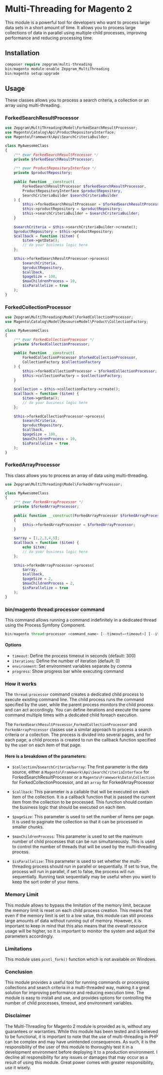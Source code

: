 # Multi-Threading for Magento 2

This module is a powerful tool for developers who want to process large data sets in
a short amount of time. It allows you to process large collections of data in parallel
using multiple child processes, improving performance and reducing processing time.

## Installation
```php
composer require zepgram/multi-threading
bin/magento module:enable Zepgram_MultiThreading
bin/magento setup:upgrade
```

## Usage

These classes allows you to process a search criteria, a collection or an array using multi-threading.

### ForkedSearchResultProcessor

```php
use Zepgram\MultiThreading\Model\ForkedSearchResultProcessor;
use Magento\Catalog\Api\ProductRepositoryInterface;
use Magento\Framework\Api\SearchCriteriaBuilder;

class MyAwesomeClass
{
    /** @var ForkedSearchResultProcessor */
    private $forkedSearchResultProcessor;
    
    /** @var ProductRepositoryInterface */
    private $productRepository;
    
    public function __construct(
        ForkedSearchResultProcessor $forkedSearchResultProcessor,
        ProductRepositoryInterface $productRepository,
        SearchCriteriaBuilder $searchCriteriaBuilder 
    ) {
        $this->forkedSearchResultProcessor = $forkedSearchResultProcessor;
        $this->productRepository = $productRepository;
        $this->searchCriteriaBuilder = $searchCriteriaBuilder;
    }
    
    $searchCriteria = $this->searchCriteriaBuilder->create();
    $productRepository = $this->productRepository;
    $callback = function ($item) {
        $item->getData();
        // do your business logic here
    };
    
    $this->forkedSearchResultProcessor->process(
        $searchCriteria,
        $productRepository,
        $callback,
        $pageSize = 100,
        $maxChildrenProcess = 10,
        $isParallelize = true
    );
}
```

### ForkedCollectionProcessor
```php
use Zepgram\MultiThreading\Model\ForkedCollectionProcessor;
use Magento\Catalog\Model\ResourceModel\Product\CollectionFactory;

class MyAwesomeClass
{
    /** @var ForkedCollectionProcessor */
    private $forkedCollectionProcessor;
    
    public function __construct(
        ForkedCollectionProcessor $forkedCollectionProcessor,
        CollectionFactory $collectionFactory
    ) {
        $this->forkedCollectionProcessor = $forkedCollectionProcessor;
        $this->collectionFactory = $collectionFactory;
    }
    
    $collection = $this->collectionFactory->create();
    $callback = function ($item) {
        $item->getData();
        // do your business logic here
    };
    
    $this->forkedCollectionProcessor->process(
        $searchCriteria,
        $productRepository,
        $callback,
        $pageSize = 100,
        $maxChildrenProcess = 10,
        $isParallelize = true
    );
}
```

### ForkedArrayProcessor
This class allows you to process an array of data using multi-threading.

```php
use Zepgram\MultiThreading\Model\ForkedArrayProcessor;

class MyAwesomeClass
{
    /** @var ForkedArrayProcessor */
    private $forkedArrayProcessor;
    
    public function __construct(ForkedArrayProcessor $forkedArrayProcessor)
    {
        $this->forkedArrayProcessor = $forkedArrayProcessor;
    }
    
    $array = [1,2,3,4,5];
    $callback = function ($item) {
        echo $item;
        // do your business logic here
    };
    
    $this->forkedArrayProcessor->process(
        $array,
        $callback,
        $pageSize = 2,
        $maxChildrenProcess = 2,
        $isParallelize = true
    );
}
```

### bin/magento thread:processor command

This command allows running a command indefinitely in a dedicated thread using 
the Process Symfony Component.
```php
bin/magento thread:processor <command_name> [--timeout=<timeout>] [--iterations=<iterations>] [--environment=<environment>] [--progress]
```

#### Options

- `timeout`: Define the process timeout in seconds (default: 300)
- `iterations`: Define the number of iteration (default: 0)
- `environment`: Set environment variables separate by comma
- `progress`: Show progress bar while executing command

### How it works
The `thread:processor` command creates a dedicated child process to execute existing command line.
The child process runs the command specified by the user, while the parent process
monitors the child process and can act accordingly. You can define iterations and execute the same command
multiple times with a dedicated child foreach execution.

The `ForkedSearchResultProcessor`,`ForkedCollectionProcessor` and `ForkedArrayProcessor` classes
use a similar approach to process a search criteria or a collection. The process is divided
into several pages, and for each page, a child process is created to run the callback
function specified by the user on each item of that page.

#### Here is a breakdown of the parameters:
- `$collection`/`$searchCriteria`/`$array`: The first parameter is the data source,
  either a `Magento\Framework\Api\SearchCriteriaInterface` for ForkedSearchResultProcessor or
  a `Magento\Framework\Data\Collection` for ForkedCollectionProcessor, and an `array`
  for ForkedArrayProcessor

- `$callback`: This parameter is a callable that will be executed on each item of the collection.
  It is a callback function that is passed the current item from the collection to be processed.
  This function should contain the business logic that should be executed on each item.

- `$pageSize`: This parameter is used to set the number of items per page.
  It is used to paginate the collection so that it can be processed in smaller chunks.

- `$maxChildrenProcess`: This parameter is used to set the maximum number of child
  processes that can be run simultaneously. This is used to control the number of threads
  that will be used by the multi-threading process.

- `$isParallelize`: This parameter is used to set whether the multi-threading process should run
  in parallel or sequentially. If set to true, the process will run in parallel,
  if set to false, the process will run sequentially. Running task sequentially may be useful when
  you want to keep the sort order of your items.

### Memory Limit
This module allows to bypass the limitation of the memory limit, because the memory
limit is reset on each child process creation. This means that even if the memory limit
is set to a low value, this module can still process large amounts of data without
running out of memory. However, it is important to keep in mind that this also means
that the overall resource usage will be higher, so it is important to monitor the
system and adjust the parameters accordingly.

### Limitations
This module uses `pcntl_fork()` function which is not available on Windows.

### Conclusion
This module provides a useful tool for running commands or processing collections
and search criteria in a multi-threaded way, making it a great solution for improving
performance and reducing execution time.
The module is easy to install and use, and provides options for controlling the number
of child processes, timeout, and environment variables.

### Disclaimer
The Multi-Threading for Magento 2 module is provided as is, without any guarantees or warranties.
While this module has been tested and is believed to be functional, it is important to note
that the use of multi-threading in PHP can be complex and may have unintended consequences.
As such, it is the responsibility of the user of this module to thoroughly test it in a
development environment before deploying it to a production environment.
I decline all responsibility for any issues or damages that may occur as a result of using
this module. Great power comes with greater responsibility, use it wisely.
